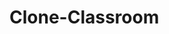 
<h1><a href="https://lucas-emanuel-360.github.io/clone-classroom/" target ="_blank"; style="text-decoration:none;"> Clone-Classroom</a></h1>
<a href="https://lucas-emanuel-360.github.io/clone-classroom/" target="_blank"><img src="https://s2.glbimg.com/D5UBSFxHRrcM90LEhFa7MvkLFFY=/0x0:1280x720/984x0/smart/filters:strip_icc()/i.s3.glbimg.com/v1/AUTH_08fbf48bc0524877943fe86e43087e7a/internal_photos/bs/2020/e/t/p3iRsfQFAFhs5Ne49LCA/maxresdefault.jpg" alt="" srcset=""></a>

